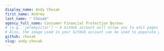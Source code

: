 ```yaml
---
display_name: Andy Chosak
first_name: Andrew
last_name: " Chosak"
agency_full_name: Consumer Financial Protection Bureau
# [e.g. 'jeremyzilar'] — A GitHub account will allow you to edit pages on Digital.gov.
# Also, the image used in your GitHub account can be used to populate your digital.gov profile photo.
github: chosak
slug: andy-chosak
---
```

